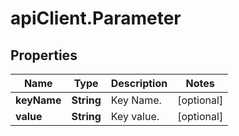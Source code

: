 # apiClient.Parameter

## Properties
Name | Type | Description | Notes
------------ | ------------- | ------------- | -------------
**keyName** | **String** | Key Name. | [optional] 
**value** | **String** | Key value. | [optional] 



